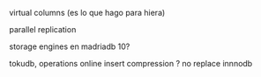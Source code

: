 virtual columns (es lo que hago para hiera)

parallel replication

storage engines en madriadb 10?


tokudb, operations online
insert compression ?
no replace innnodb


